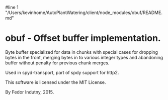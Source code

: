 #line 1 "/Users/kevinhome/AutoPlantWatering/client/node_modules/obuf/README.md"
# obuf - Offset buffer implementation.

Byte buffer specialized for data in chunks with special cases for dropping
bytes in the front, merging bytes in to various integer types and
abandoning buffer without penalty for previous chunk merges.

Used in spyd-transport, part of spdy support for http2.

This software is licensed under the MIT License.

By Fedor Indutny, 2015.

